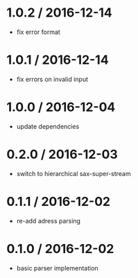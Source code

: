 
1.0.2 / 2016-12-14
==================

 * fix error format

1.0.1 / 2016-12-14
==================

 * fix errors on invalid input

1.0.0 / 2016-12-04
==================

 * update dependencies

0.2.0 / 2016-12-03
==================

 * switch to hierarchical sax-super-stream

0.1.1 / 2016-12-02
==================

 * re-add adress parsing

0.1.0 / 2016-12-02
==================

 * basic parser implementation
